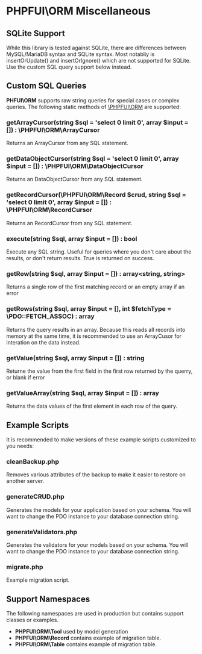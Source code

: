 # PHPFUI\ORM Miscellaneous

## SQLite Support
While this library is tested against SQLite, there are differences between MySQL/MariaDB syntax and SQLite syntax. Most notabliy is insertOrUpdate() and insertOrIgnore() which are not supported for SQLite. Use the custom SQL query support below instead.

## Custom SQL Queries
**PHFUI\ORM** supports raw string queries for special cases or complex queries.  The following static methods of [\PHPFUI\ORM](http://phpfui.com/?n=PHPFUI&c=ORM) are supported:

### getArrayCursor(string $sql = 'select 0 limit 0', array $input = []) : \PHPFUI\ORM\ArrayCursor
Returns an ArrayCursor from any SQL statement.

### getDataObjectCursor(string $sql = 'select 0 limit 0', array $input = []) : \PHPFUI\ORM\DataObjectCursor
Returns an DataObjectCursor from any SQL statement.

### getRecordCursor(\PHPFUI\ORM\Record $crud, string $sql = 'select 0 limit 0', array $input = []) : \PHPFUI\ORM\RecordCursor
Returns an RecordCursor from any SQL statement.

### execute(string $sql, array $input = []) : bool
Execute any SQL string. Useful for queries where you don't care about the results, or don't return results.  True is returned on success.

### getRow(string $sql, array $input = []) : array<string, string>
Returns a single row of the first matching record or an empty array if an error

### getRows(string $sql, array $input = [], int $fetchType = \PDO::FETCH_ASSOC) : array
Returns the query results in an array.  Because this reads all records into memory at the same time, it is recommended to use an ArrayCusor for interation on the data instead.

### getValue(string $sql, array $input = []) : string
Returne the value from the first field in the first row returned by the querry, or blank if error

### getValueArray(string $sql, array $input = []) : array<mixed>
Returns the data values of the first element in each row of the query.

## Example Scripts
It is recommended to make versions of these example scripts customized to you needs:
### cleanBackup.php
Removes various attributes of the backup to make it easier to restore on another server.

### generateCRUD.php
Generates the models for your application based on your schema.  You will want to change the PDO instance to your database connection string.

### generateValidators.php
Generates the validators for your models based on your schema.  You will want to change the PDO instance to your database connection string.

### migrate.php
Example migration script.

## Support Namespaces
The following namespaces are used in production but contains support classes or examples.
- **PHPFUI\ORM\Tool** used by model generation
- **PHPFUI\ORM\Record** contains example of migration table.
- **PHPFUI\ORM\Table** contains example of migration table.
